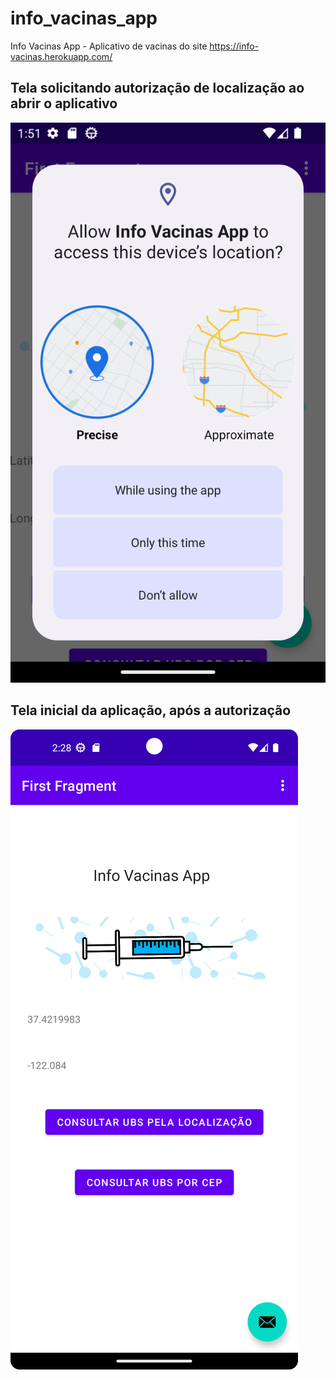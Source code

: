 # info_vacinas_app
Info Vacinas App - Aplicativo de vacinas do site https://info-vacinas.herokuapp.com/

## Tela solicitando autorização de localização ao abrir o aplicativo
![Alt text](Screenshot_20221108_135200.png?raw=true "Tela autorização localização")

## Tela inicial da aplicação, após a autorização 
![Alt text](Screenshot_20221108_142850.png?raw=true "Tela Inicial")
